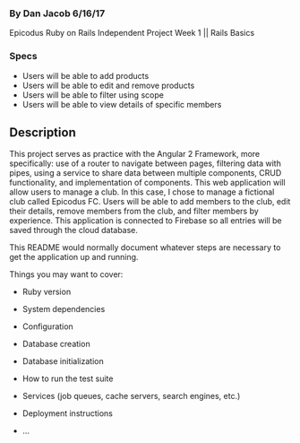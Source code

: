 ### By Dan Jacob 6/16/17

Epicodus Ruby on Rails Independent Project Week 1 || Rails Basics

### Specs
* Users will be able to add products
* Users will be able to edit and remove products
* Users will be able to filter using scope
* Users will be able to view details of specific members


## Description
This project serves as practice with the Angular 2 Framework, more specifically: use of a router to navigate between pages, filtering data with pipes, using a service to share data between multiple components, CRUD functionality, and implementation of components. This web application will allow users to manage a club. In this case, I chose to manage a fictional club called Epicodus FC. Users will be able to add members to the club, edit their details, remove members from the club, and filter members by experience. This application is connected to Firebase so all entries will be saved through the cloud database.


This README would normally document whatever steps are necessary to get the
application up and running.

Things you may want to cover:

* Ruby version

* System dependencies

* Configuration

* Database creation

* Database initialization

* How to run the test suite

* Services (job queues, cache servers, search engines, etc.)

* Deployment instructions

* ...
